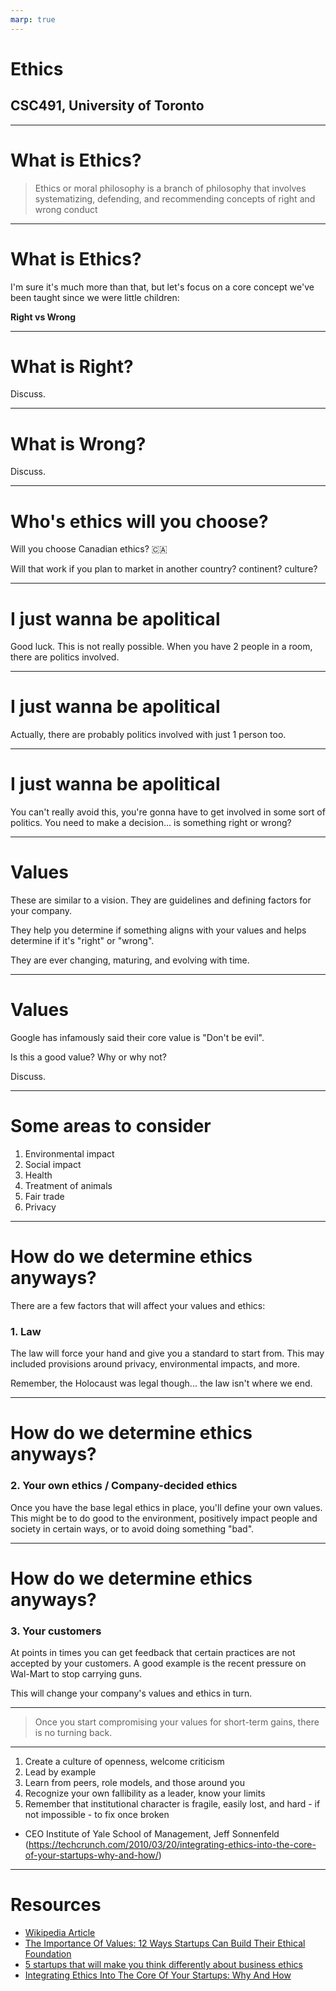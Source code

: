 ```yaml
---
marp: true
---
```


# Ethics

## CSC491, University of Toronto

---

# What is Ethics?

> Ethics or moral philosophy is a branch of philosophy that involves systematizing, defending, and recommending concepts of right and wrong conduct

---

# What is Ethics?

I'm sure it's much more than that, but let's focus on a core concept we've been taught since we were little children:

**Right vs Wrong**

---

# What is Right?

Discuss.

---

# What is Wrong?

Discuss.

---

# Who's ethics will you choose?

Will you choose Canadian ethics? 🇨🇦

Will that work if you plan to market in another country? continent? culture?

---

# I just wanna be apolitical

Good luck. This is not really possible. When you have 2 people in a room, there are politics involved.

---

# I just wanna be apolitical

Actually, there are probably politics involved with just 1 person too.

---

# I just wanna be apolitical

You can't really avoid this, you're gonna have to get involved in some sort of politics. You need to make a decision... is something right or wrong?

---

# Values

These are similar to a vision. They are guidelines and defining factors for your company.

They help you determine if something aligns with your values and helps determine if it's "right" or "wrong".

They are ever changing, maturing, and evolving with time.

---

# Values

Google has infamously said their core value is "Don't be evil".

Is this a good value? Why or why not?

Discuss.

---

# Some areas to consider

1) Environmental impact
2) Social impact
3) Health
4) Treatment of animals
5) Fair trade
6) Privacy

---

# How do we determine ethics anyways?

There are a few factors that will affect your values and ethics:

### 1. Law

The law will force your hand and give you a standard to start from. This may included provisions around privacy, environmental impacts, and more.

Remember, the Holocaust was legal though... the law isn't where we end.

---

# How do we determine ethics anyways?

### 2. Your own ethics / Company-decided ethics

Once you have the base legal ethics in place, you'll define your own values. This might be to do good to the environment, positively impact people and society in certain ways, or to avoid doing something "bad".

---

# How do we determine ethics anyways?

### 3. Your customers

At points in times you can get feedback that certain practices are not accepted by your customers. A good example is the recent pressure on Wal-Mart to stop carrying guns.

This will change your company's values and ethics in turn.

---

> Once you start compromising your values for short-term gains, there is no turning back.

---

1)  Create a culture of openness, welcome criticism
2)  Lead by example
3)  Learn from peers, role models, and those around you
4)  Recognize your own fallibility as a leader, know your limits
5)  Remember that institutional character is fragile, easily lost, and hard - if not impossible - to fix once broken

- CEO Institute of Yale School of Management, Jeff Sonnenfeld
(https://techcrunch.com/2010/03/20/integrating-ethics-into-the-core-of-your-startups-why-and-how/)

---

# Resources

- [Wikipedia Article](https://en.wikipedia.org/wiki/Ethics)
- [The Importance Of Values: 12 Ways Startups Can Build Their Ethical Foundation](https://www.forbes.com/sites/forbescoachescouncil/2019/07/15/the-importance-of-values-12-ways-startups-can-build-their-ethical-foundation/)
- [5 startups that will make you think differently about business ethics](https://simpleweb.co.uk/5-startups-that-will-make-you-think-differently-about-business-ethics/)
- [Integrating Ethics Into The Core Of Your Startups: Why And How](https://techcrunch.com/2010/03/20/integrating-ethics-into-the-core-of-your-startups-why-and-how/)
